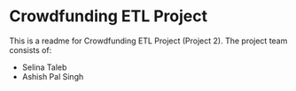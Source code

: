 # Crowdfunding ETL Project

This is a readme for Crowdfunding ETL Project (Project 2).
The project team consists of:
- Selina Taleb
- Ashish Pal Singh